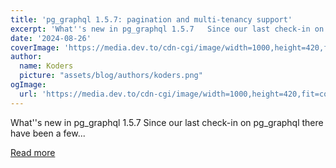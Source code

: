 ```yaml
---
title: 'pg_graphql 1.5.7: pagination and multi-tenancy support'
excerpt: 'What''s new in pg_graphql 1.5.7   Since our last check-in on pg_graphql there have been a few...'
date: '2024-08-26'
coverImage: 'https://media.dev.to/cdn-cgi/image/width=1000,height=420,fit=cover,gravity=auto,format=auto/https%3A%2F%2Fdev-to-uploads.s3.amazonaws.com%2Fuploads%2Farticles%2Ff1lh2o9wheh9upnyrcyk.png'
author:
  name: Koders
  picture: "assets/blog/authors/koders.png"
ogImage:
  url: 'https://media.dev.to/cdn-cgi/image/width=1000,height=420,fit=cover,gravity=auto,format=auto/https%3A%2F%2Fdev-to-uploads.s3.amazonaws.com%2Fuploads%2Farticles%2Ff1lh2o9wheh9upnyrcyk.png'
---
```


What''s new in pg_graphql 1.5.7   Since our last check-in on pg_graphql there have been a few...

[Read more](https://dev.to/supabase/pggraphql-157-pagination-and-multi-tenancy-support-2je8)
